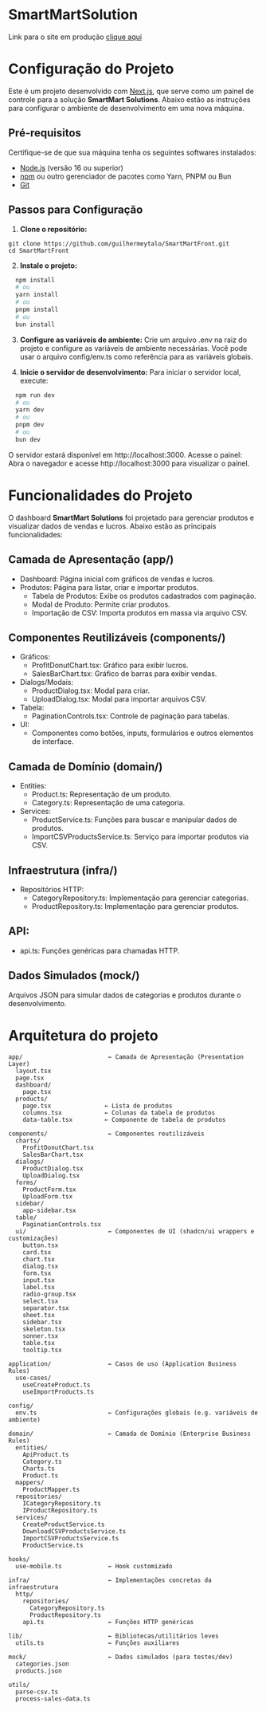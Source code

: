 # SmartMartSolution
Link para o site em produção [clique aqui](https://smart-mart-front.vercel.app/dashboard)

# Configuração do Projeto
Este é um projeto desenvolvido com [Next.js](https://nextjs.org), que serve como um painel de controle para a solução **SmartMart Solutions**. Abaixo estão as instruções para configurar o ambiente de desenvolvimento em uma nova máquina.

## Pré-requisitos

Certifique-se de que sua máquina tenha os seguintes softwares instalados:

- [Node.js](https://nodejs.org) (versão 16 ou superior)
- [npm](https://www.npmjs.com/) ou outro gerenciador de pacotes como Yarn, PNPM ou Bun
- [Git](https://git-scm.com/)

## Passos para Configuração

1. **Clone o repositório:**
  ```
  git clone https://github.com/guilhermeytalo/SmartMartFront.git
  cd SmartMartFront
  ```

2. **Instale o projeto:**
  ```bash
    npm install
    # ou
    yarn install
    # ou
    pnpm install
    # ou
    bun install
  ```

3. **Configure as variáveis de ambiente:**
Crie um arquivo .env na raiz do projeto e configure as variáveis de ambiente necessárias. Você pode usar o arquivo config/env.ts como referência para as variáveis globais.

4. **Inicie o servidor de desenvolvimento:**
Para iniciar o servidor local, execute:
  ```bash
    npm run dev
    # ou
    yarn dev
    # ou
    pnpm dev
    # ou
    bun dev
  ```
  O servidor estará disponível em http://localhost:3000.
  Acesse o painel:
  Abra o navegador e acesse http://localhost:3000 para visualizar o painel.

# Funcionalidades do Projeto

O dashboard **SmartMart Solutions** foi projetado para gerenciar produtos e visualizar dados de vendas e lucros. Abaixo estão as principais funcionalidades:

## Camada de Apresentação (app/)
- Dashboard: Página inicial com gráficos de vendas e lucros.
- Produtos: Página para listar, criar e importar produtos.
  - Tabela de Produtos: Exibe os produtos cadastrados com paginação.
  - Modal de Produto: Permite criar produtos.
  - Importação de CSV: Importa produtos em massa via arquivo CSV.

## Componentes Reutilizáveis (components/)
- Gráficos:
  - ProfitDonutChart.tsx: Gráfico para exibir lucros.
  - SalesBarChart.tsx: Gráfico de barras para exibir vendas.
- Dialogs/Modais:
  - ProductDialog.tsx: Modal para criar.
  - UploadDialog.tsx: Modal para importar arquivos CSV.
- Tabela:
  - PaginationControls.tsx: Controle de paginação para tabelas.
- UI:
  - Componentes como botões, inputs, formulários e outros elementos de interface.

## Camada de Domínio (domain/)
  - Entities:
    - Product.ts: Representação de um produto.
    - Category.ts: Representação de uma categoria.
  - Services:
    - ProductService.ts: Funções para buscar e manipular dados de produtos.
    - ImportCSVProductsService.ts: Serviço para importar produtos via CSV.

## Infraestrutura (infra/)
- Repositórios HTTP:
  - CategoryRepository.ts: Implementação para gerenciar categorias.
  - ProductRepository.ts: Implementação para gerenciar produtos.

## API:
  - api.ts: Funções genéricas para chamadas HTTP.

## Dados Simulados (mock/)
Arquivos JSON para simular dados de categorias e produtos durante o desenvolvimento.

# Arquitetura do projeto

```
app/                        ← Camada de Apresentação (Presentation Layer)
  layout.tsx
  page.tsx
  dashboard/
    page.tsx
  products/
    page.tsx               ← Lista de produtos
    columns.tsx            ← Colunas da tabela de produtos
    data-table.tsx         ← Componente de tabela de produtos

components/                 ← Componentes reutilizáveis
  charts/
    ProfitDonutChart.tsx
    SalesBarChart.tsx
  dialogs/
    ProductDialog.tsx
    UploadDialog.tsx
  forms/
    ProductForm.tsx
    UploadForm.tsx
  sidebar/
    app-sidebar.tsx
  table/
    PaginationControls.tsx
  ui/                       ← Componentes de UI (shadcn/ui wrappers e customizações)
    button.tsx
    card.tsx
    chart.tsx
    dialog.tsx
    form.tsx
    input.tsx
    label.tsx
    radio-group.tsx
    select.tsx
    separator.tsx
    sheet.tsx
    sidebar.tsx
    skeleton.tsx
    sonner.tsx
    table.tsx
    tooltip.tsx

application/                ← Casos de uso (Application Business Rules)
  use-cases/
    useCreateProduct.ts
    useImportProducts.ts

config/
  env.ts                    ← Configurações globais (e.g. variáveis de ambiente)

domain/                     ← Camada de Domínio (Enterprise Business Rules)
  entities/
    ApiProduct.ts
    Category.ts
    Charts.ts
    Product.ts
  mappers/
    ProductMapper.ts
  repositories/
    ICategoryRepository.ts
    IProductRepository.ts
  services/
    CreateProductService.ts
    DownloadCSVProductsService.ts
    ImportCSVProductsService.ts
    ProductService.ts

hooks/
  use-mobile.ts             ← Hook customizado

infra/                      ← Implementações concretas da infraestrutura
  http/
    repositories/
      CategoryRepository.ts
      ProductRepository.ts
    api.ts                  ← Funções HTTP genéricas

lib/                        ← Bibliotecas/utilitários leves
  utils.ts                  ← Funções auxiliares

mock/                       ← Dados simulados (para testes/dev)
  categories.json
  products.json

utils/
  parse-csv.ts
  process-sales-data.ts
```